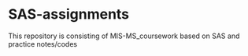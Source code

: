 # SAS-assignments
This repository is consisting of MIS-MS_coursework based on SAS and practice notes/codes

